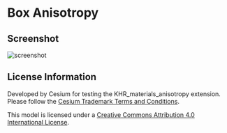 # Box Anisotropy

## Screenshot

![screenshot](screenshot/screenshot.png)

## License Information

Developed by Cesium for testing the KHR_materials_anisotropy extension. Please follow the [Cesium Trademark Terms and Conditions](https://github.com/AnalyticalGraphicsInc/cesium/wiki/CesiumTrademark.pdf).

This model is licensed under a [Creative Commons Attribution 4.0 International License](http://creativecommons.org/licenses/by/4.0/).
